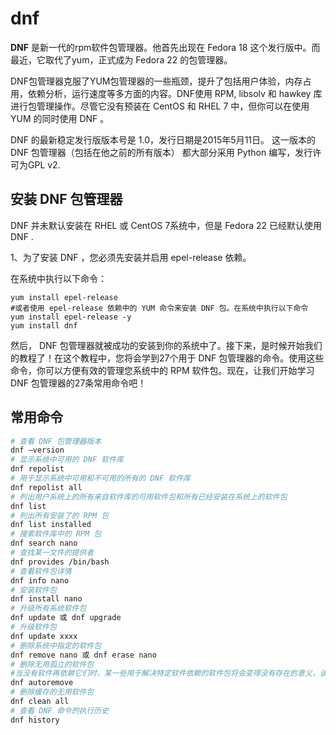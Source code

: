 # dnf

**DNF** 是新一代的rpm软件包管理器。他首先出现在 Fedora 18 这个发行版中。而最近，它取代了yum，正式成为 Fedora 22 的包管理器。

DNF包管理器克服了YUM包管理器的一些瓶颈，提升了包括用户体验，内存占用，依赖分析，运行速度等多方面的内容。DNF使用 RPM, libsolv 和 hawkey 库进行包管理操作。尽管它没有预装在 CentOS 和 RHEL 7 中，但你可以在使用 YUM 的同时使用 DNF 。

DNF 的最新稳定发行版版本号是 1.0，发行日期是2015年5月11日。 这一版本的 DNF 包管理器（包括在他之前的所有版本） 都大部分采用 Python 编写，发行许可为GPL v2.

## 安装 DNF 包管理器

DNF 并未默认安装在 RHEL 或 CentOS 7系统中，但是 Fedora 22 已经默认使用 DNF .

1、为了安装 DNF ，您必须先安装并启用 epel-release 依赖。

在系统中执行以下命令：

```
yum install epel-release
#或者使用 epel-release 依赖中的 YUM 命令来安装 DNF 包。在系统中执行以下命令
yum install epel-release -y
yum install dnf
```

然后， DNF 包管理器就被成功的安装到你的系统中了。接下来，是时候开始我们的教程了！在这个教程中，您将会学到27个用于 DNF 包管理器的命令。使用这些命令，你可以方便有效的管理您系统中的 RPM 软件包。现在，让我们开始学习 DNF 包管理器的27条常用命令吧！

## 常用命令

```bash
# 查看 DNF 包管理器版本
dnf –version
# 显示系统中可用的 DNF 软件库
dnf repolist
# 用于显示系统中可用和不可用的所有的 DNF 软件库
dnf repolist all
# 列出用户系统上的所有来自软件库的可用软件包和所有已经安装在系统上的软件包
dnf list
# 列出所有安装了的 RPM 包
dnf list installed
# 搜索软件库中的 RPM 包
dnf search nano
# 查找某一文件的提供者
dnf provides /bin/bash
# 查看软件包详情
dnf info nano
# 安装软件包
dnf install nano
# 升级所有系统软件包
dnf update 或 dnf upgrade
# 升级软件包
dnf update xxxx
# 删除系统中指定的软件包
dnf remove nano 或 dnf erase nano
# 删除无用孤立的软件包
#当没有软件再依赖它们时，某一些用于解决特定软件依赖的软件包将会变得没有存在的意义，该命令就是用来自动移除这些没用的孤立软件包。
dnf autoremove
# 删除缓存的无用软件包
dnf clean all
# 查看 DNF 命令的执行历史
dnf history
```
